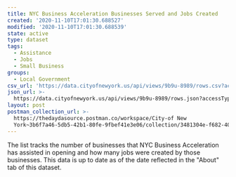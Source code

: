 ```yaml
---
title: NYC Business Acceleration Businesses Served and Jobs Created
created: '2020-11-10T17:01:30.688527'
modified: '2020-11-10T17:01:30.688539'
state: active
type: dataset
tags:
  - Assistance
  - Jobs
  - Small Business
groups:
  - Local Government
csv_url: 'https://data.cityofnewyork.us/api/views/9b9u-8989/rows.csv?accessType=DOWNLOAD'
json_url: >-
  https://data.cityofnewyork.us/api/views/9b9u-8989/rows.json?accessType=DOWNLOAD
layout: post
postman_collection_url: >-
  https://thedaydasource.postman.co/workspace/City-of New
  York~3b6f7a46-5db5-42b1-80fe-9fbef41e3e06/collection/3481304e-f682-4051-8912-e088a66552fe
---
```

The list tracks the number of businesses that NYC Business Acceleration has assisted in opening and how many jobs were created by those businesses. This data is up to date as of the date reflected in the "About" tab of this dataset.

